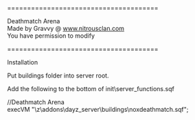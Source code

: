 ======================================  
  
Deathmatch Arena  
Made by Gravvy @ www.nitrousclan.com  
You have permission to modify  
  
======================================  


Installation

Put buildings folder into server root.

Add the following to the bottom of init\server_functions.sqf

//Deathmatch Arena  
execVM "\z\addons\dayz_server\buildings\noxdeathmatch.sqf";
